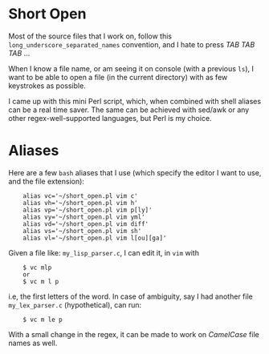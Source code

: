 Short Open
==========

Most of the source files that I work on, follow this `long_underscore_separated_names` convention, 
and I hate to press _TAB TAB TAB_ ...

When I know a file name, or am seeing it on console (with a previous `ls`), 
I want to be able to open a file (in the current directory) with as few keystrokes as possible.

I came up with this mini Perl script, which, when combined with shell aliases
can be a real time saver. 
The same can be achieved with sed/awk or any other regex-well-supported
languages, but Perl is my choice.

Aliases
=======

Here are a few `bash` aliases that I use (which specify the editor I want to use,
and the file extension):

        alias vc='~/short_open.pl vim c' 
        alias vh='~/short_open.pl vim h'
        alias vp='~/short_open.pl vim p[ly]'
        alias vy='~/short_open.pl vim yml'
        alias vd='~/short_open.pl vim diff'
        alias vs='~/short_open.pl vim sh'
        alias vl='~/short_open.pl vim l[ou][ga]'

Given a file like: `my_lisp_parser.c`, I can edit it, in `vim` with 
        
        $ vc mlp
        or
        $ vc m l p

i.e, the first letters of the word. 
In case of ambiguity, say I had another file `my_lex_parser.c` (hypothetical),
can run:

        $ vc m le p

With a small change in the regex, it can be made to 
work on _CamelCase_ file names as well.

